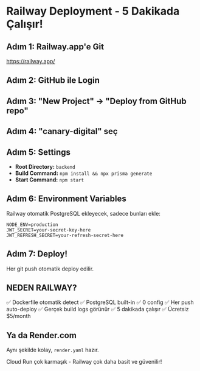 # Railway Deployment - 5 Dakikada Çalışır!

## Adım 1: Railway.app'e Git
https://railway.app/

## Adım 2: GitHub ile Login

## Adım 3: "New Project" → "Deploy from GitHub repo"

## Adım 4: "canary-digital" seç

## Adım 5: Settings
- **Root Directory:** `backend`
- **Build Command:** `npm install && npx prisma generate`
- **Start Command:** `npm start`

## Adım 6: Environment Variables
Railway otomatik PostgreSQL ekleyecek, sadece bunları ekle:
```
NODE_ENV=production
JWT_SECRET=your-secret-key-here
JWT_REFRESH_SECRET=your-refresh-secret-here
```

## Adım 7: Deploy!
Her git push otomatik deploy edilir.

## NEDEN RAILWAY?
✅ Dockerfile otomatik detect
✅ PostgreSQL built-in
✅ 0 config
✅ Her push auto-deploy
✅ Gerçek build logs görünür
✅ 5 dakikada çalışır
✅ Ücretsiz $5/month

## Ya da Render.com
Aynı şekilde kolay, `render.yaml` hazır.

Cloud Run çok karmaşık - Railway çok daha basit ve güvenilir!
